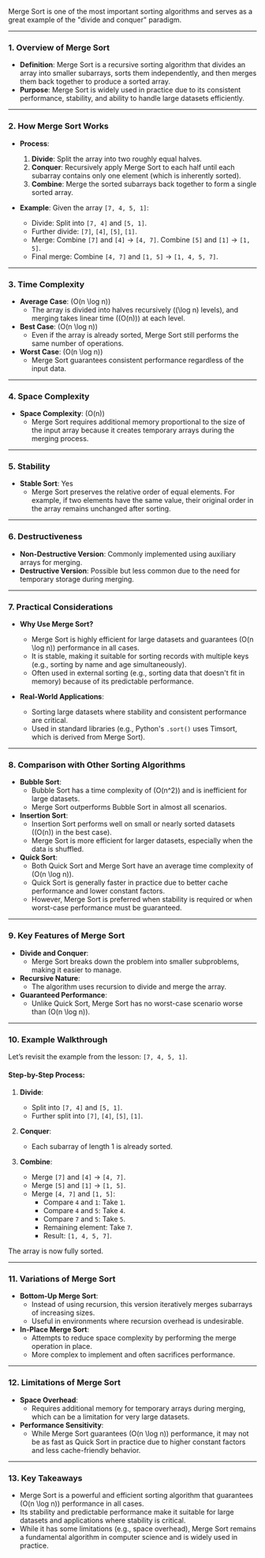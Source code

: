 Merge Sort is one of the most important sorting algorithms and serves as a great example of the "divide and conquer" paradigm.

---

### **1. Overview of Merge Sort**
- **Definition**: Merge Sort is a recursive sorting algorithm that divides an array into smaller subarrays, sorts them independently, and then merges them back together to produce a sorted array.
- **Purpose**: Merge Sort is widely used in practice due to its consistent performance, stability, and ability to handle large datasets efficiently.

---

### **2. How Merge Sort Works**
- **Process**:
  1. **Divide**: Split the array into two roughly equal halves.
  2. **Conquer**: Recursively apply Merge Sort to each half until each subarray contains only one element (which is inherently sorted).
  3. **Combine**: Merge the sorted subarrays back together to form a single sorted array.

- **Example**:
  Given the array `[7, 4, 5, 1]`:
  - Divide: Split into `[7, 4]` and `[5, 1]`.
  - Further divide: `[7]`, `[4]`, `[5]`, `[1]`.
  - Merge: Combine `[7]` and `[4]` → `[4, 7]`. Combine `[5]` and `[1]` → `[1, 5]`.
  - Final merge: Combine `[4, 7]` and `[1, 5]` → `[1, 4, 5, 7]`.

---

### **3. Time Complexity**
- **Average Case**: \(O(n \log n)\)
  - The array is divided into halves recursively (\(\log n\) levels), and merging takes linear time (\(O(n)\)) at each level.
- **Best Case**: \(O(n \log n)\)
  - Even if the array is already sorted, Merge Sort still performs the same number of operations.
- **Worst Case**: \(O(n \log n)\)
  - Merge Sort guarantees consistent performance regardless of the input data.

---

### **4. Space Complexity**
- **Space Complexity**: \(O(n)\)
  - Merge Sort requires additional memory proportional to the size of the input array because it creates temporary arrays during the merging process.

---

### **5. Stability**
- **Stable Sort**: Yes
  - Merge Sort preserves the relative order of equal elements. For example, if two elements have the same value, their original order in the array remains unchanged after sorting.

---

### **6. Destructiveness**
- **Non-Destructive Version**: Commonly implemented using auxiliary arrays for merging.
- **Destructive Version**: Possible but less common due to the need for temporary storage during merging.

---

### **7. Practical Considerations**
- **Why Use Merge Sort?**
  - Merge Sort is highly efficient for large datasets and guarantees \(O(n \log n)\) performance in all cases.
  - It is stable, making it suitable for sorting records with multiple keys (e.g., sorting by name and age simultaneously).
  - Often used in external sorting (e.g., sorting data that doesn't fit in memory) because of its predictable performance.

- **Real-World Applications**:
  - Sorting large datasets where stability and consistent performance are critical.
  - Used in standard libraries (e.g., Python's `.sort()` uses Timsort, which is derived from Merge Sort).

---

### **8. Comparison with Other Sorting Algorithms**
- **Bubble Sort**:
  - Bubble Sort has a time complexity of \(O(n^2)\) and is inefficient for large datasets.
  - Merge Sort outperforms Bubble Sort in almost all scenarios.
- **Insertion Sort**:
  - Insertion Sort performs well on small or nearly sorted datasets (\(O(n)\) in the best case).
  - Merge Sort is more efficient for larger datasets, especially when the data is shuffled.
- **Quick Sort**:
  - Both Quick Sort and Merge Sort have an average time complexity of \(O(n \log n)\).
  - Quick Sort is generally faster in practice due to better cache performance and lower constant factors.
  - However, Merge Sort is preferred when stability is required or when worst-case performance must be guaranteed.

---

### **9. Key Features of Merge Sort**
- **Divide and Conquer**:
  - Merge Sort breaks down the problem into smaller subproblems, making it easier to manage.
- **Recursive Nature**:
  - The algorithm uses recursion to divide and merge the array.
- **Guaranteed Performance**:
  - Unlike Quick Sort, Merge Sort has no worst-case scenario worse than \(O(n \log n)\).

---

### **10. Example Walkthrough**
Let’s revisit the example from the lesson: `[7, 4, 5, 1]`.

#### **Step-by-Step Process**:
1. **Divide**:
   - Split into `[7, 4]` and `[5, 1]`.
   - Further split into `[7]`, `[4]`, `[5]`, `[1]`.

2. **Conquer**:
   - Each subarray of length 1 is already sorted.

3. **Combine**:
   - Merge `[7]` and `[4]` → `[4, 7]`.
   - Merge `[5]` and `[1]` → `[1, 5]`.
   - Merge `[4, 7]` and `[1, 5]`:
     - Compare `4` and `1`: Take `1`.
     - Compare `4` and `5`: Take `4`.
     - Compare `7` and `5`: Take `5`.
     - Remaining element: Take `7`.
     - Result: `[1, 4, 5, 7]`.

The array is now fully sorted.

---

### **11. Variations of Merge Sort**
- **Bottom-Up Merge Sort**:
  - Instead of using recursion, this version iteratively merges subarrays of increasing sizes.
  - Useful in environments where recursion overhead is undesirable.
- **In-Place Merge Sort**:
  - Attempts to reduce space complexity by performing the merge operation in place.
  - More complex to implement and often sacrifices performance.

---

### **12. Limitations of Merge Sort**
- **Space Overhead**:
  - Requires additional memory for temporary arrays during merging, which can be a limitation for very large datasets.
- **Performance Sensitivity**:
  - While Merge Sort guarantees \(O(n \log n)\) performance, it may not be as fast as Quick Sort in practice due to higher constant factors and less cache-friendly behavior.

---

### **13. Key Takeaways**
- Merge Sort is a powerful and efficient sorting algorithm that guarantees \(O(n \log n)\) performance in all cases.
- Its stability and predictable performance make it suitable for large datasets and applications where stability is critical.
- While it has some limitations (e.g., space overhead), Merge Sort remains a fundamental algorithm in computer science and is widely used in practice.
